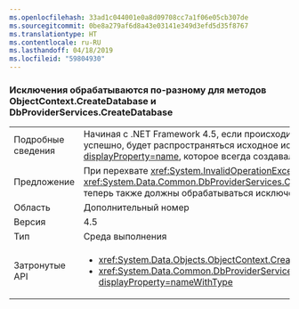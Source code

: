 ```yaml
---
ms.openlocfilehash: 33ad1c044001e0a8d09708cc7a1f06e05cb307de
ms.sourcegitcommit: 0be8a279af6d8a43e03141e349d3efd5d35f8767
ms.translationtype: HT
ms.contentlocale: ru-RU
ms.lasthandoff: 04/18/2019
ms.locfileid: "59804930"
---
```

### <a name="different-exception-handling-for-objectcontextcreatedatabase-and-dbproviderservicescreatedatabase-methods"></a>Исключения обрабатываются по-разному для методов ObjectContext.CreateDatabase и DbProviderServices.CreateDatabase

|   |   |
|---|---|
|Подробные сведения|Начиная с .NET Framework 4.5, если происходит сбой создания базы данных, методы <code>CreateDatabase</code> будут пытаться удалить пустую базу данных. Если эта операция выполняется успешно, будет распространяться исходное исключение <xref:System.Data.SqlClient.SqlException?displayProperty=name> (вместо <xref:System.InvalidOperationException?displayProperty=name>, которое всегда создавалось в .NET Framework 4.0).|
|Предложение|При перехвате <xref:System.InvalidOperationException?displayProperty=name> во время выполнения <xref:System.Data.Objects.ObjectContext.CreateDatabase> или <xref:System.Data.Common.DbProviderServices.CreateDatabase(System.Data.Common.DbConnection,System.Nullable{System.Int32},System.Data.Metadata.Edm.StoreItemCollection)> теперь также должны обрабатываться исключения SQLException.|
|Область|Дополнительный номер|
|Версия|4.5|
|Тип|Среда выполнения|
|Затронутые API|<ul><li><xref:System.Data.Objects.ObjectContext.CreateDatabase?displayProperty=nameWithType></li><li><xref:System.Data.Common.DbProviderServices.CreateDatabase(System.Data.Common.DbConnection,System.Nullable{System.Int32},System.Data.Metadata.Edm.StoreItemCollection)?displayProperty=nameWithType></li></ul>|
